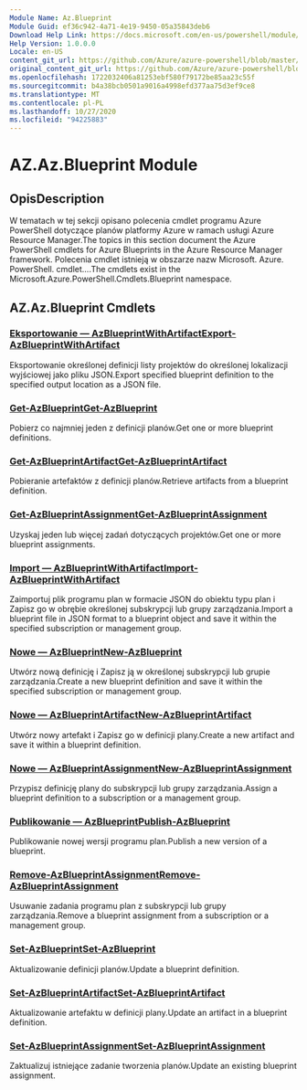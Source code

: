 ```yaml
---
Module Name: Az.Blueprint
Module Guid: ef36c942-4a71-4e19-9450-05a35843deb6
Download Help Link: https://docs.microsoft.com/en-us/powershell/module/az.blueprint
Help Version: 1.0.0.0
Locale: en-US
content_git_url: https://github.com/Azure/azure-powershell/blob/master/src/Blueprint/Blueprint/help/Az.Blueprint.md
original_content_git_url: https://github.com/Azure/azure-powershell/blob/master/src/Blueprint/Blueprint/help/Az.Blueprint.md
ms.openlocfilehash: 1722032406a81253ebf580f79172be85aa23c55f
ms.sourcegitcommit: b4a38bcb0501a9016a4998efd377aa75d3ef9ce8
ms.translationtype: MT
ms.contentlocale: pl-PL
ms.lasthandoff: 10/27/2020
ms.locfileid: "94225883"
---
```

# <span data-ttu-id="b9817-101">AZ.</span><span class="sxs-lookup"><span data-stu-id="b9817-101">Az.Blueprint Module</span></span>
## <span data-ttu-id="b9817-102">Opis</span><span class="sxs-lookup"><span data-stu-id="b9817-102">Description</span></span>
<span data-ttu-id="b9817-103">W tematach w tej sekcji opisano polecenia cmdlet programu Azure PowerShell dotyczące planów platformy Azure w ramach usługi Azure Resource Manager.</span><span class="sxs-lookup"><span data-stu-id="b9817-103">The topics in this section document the Azure PowerShell cmdlets for Azure Blueprints in the Azure Resource Manager framework.</span></span> <span data-ttu-id="b9817-104">Polecenia cmdlet istnieją w obszarze nazw Microsoft. Azure. PowerShell. cmdlet....</span><span class="sxs-lookup"><span data-stu-id="b9817-104">The cmdlets exist in the Microsoft.Azure.PowerShell.Cmdlets.Blueprint namespace.</span></span>

## <span data-ttu-id="b9817-105">AZ.</span><span class="sxs-lookup"><span data-stu-id="b9817-105">Az.Blueprint Cmdlets</span></span>
### [<span data-ttu-id="b9817-106">Eksportowanie — AzBlueprintWithArtifact</span><span class="sxs-lookup"><span data-stu-id="b9817-106">Export-AzBlueprintWithArtifact</span></span>](Export-AzBlueprintWithArtifact.md)
<span data-ttu-id="b9817-107">Eksportowanie określonej definicji listy projektów do określonej lokalizacji wyjściowej jako pliku JSON.</span><span class="sxs-lookup"><span data-stu-id="b9817-107">Export specified blueprint definition to the specified output location as a JSON file.</span></span> 

### [<span data-ttu-id="b9817-108">Get-AzBlueprint</span><span class="sxs-lookup"><span data-stu-id="b9817-108">Get-AzBlueprint</span></span>](Get-AzBlueprint.md)
<span data-ttu-id="b9817-109">Pobierz co najmniej jeden z definicji planów.</span><span class="sxs-lookup"><span data-stu-id="b9817-109">Get one or more blueprint definitions.</span></span>

### [<span data-ttu-id="b9817-110">Get-AzBlueprintArtifact</span><span class="sxs-lookup"><span data-stu-id="b9817-110">Get-AzBlueprintArtifact</span></span>](Get-AzBlueprintArtifact.md)
<span data-ttu-id="b9817-111">Pobieranie artefaktów z definicji planów.</span><span class="sxs-lookup"><span data-stu-id="b9817-111">Retrieve artifacts from a blueprint definition.</span></span>

### [<span data-ttu-id="b9817-112">Get-AzBlueprintAssignment</span><span class="sxs-lookup"><span data-stu-id="b9817-112">Get-AzBlueprintAssignment</span></span>](Get-AzBlueprintAssignment.md)
<span data-ttu-id="b9817-113">Uzyskaj jeden lub więcej zadań dotyczących projektów.</span><span class="sxs-lookup"><span data-stu-id="b9817-113">Get one or more blueprint assignments.</span></span>

### [<span data-ttu-id="b9817-114">Import — AzBlueprintWithArtifact</span><span class="sxs-lookup"><span data-stu-id="b9817-114">Import-AzBlueprintWithArtifact</span></span>](Import-AzBlueprintWithArtifact.md)
<span data-ttu-id="b9817-115">Zaimportuj plik programu plan w formacie JSON do obiektu typu plan i Zapisz go w obrębie określonej subskrypcji lub grupy zarządzania.</span><span class="sxs-lookup"><span data-stu-id="b9817-115">Import a blueprint file in JSON format to a blueprint object and save it within the specified subscription or management group.</span></span>

### [<span data-ttu-id="b9817-116">Nowe — AzBlueprint</span><span class="sxs-lookup"><span data-stu-id="b9817-116">New-AzBlueprint</span></span>](New-AzBlueprint.md)
<span data-ttu-id="b9817-117">Utwórz nową definicję i Zapisz ją w określonej subskrypcji lub grupie zarządzania.</span><span class="sxs-lookup"><span data-stu-id="b9817-117">Create a new blueprint definition and save it within the specified subscription or management group.</span></span>

### [<span data-ttu-id="b9817-118">Nowe — AzBlueprintArtifact</span><span class="sxs-lookup"><span data-stu-id="b9817-118">New-AzBlueprintArtifact</span></span>](New-AzBlueprintArtifact.md)
<span data-ttu-id="b9817-119">Utwórz nowy artefakt i Zapisz go w definicji plany.</span><span class="sxs-lookup"><span data-stu-id="b9817-119">Create a new artifact and save it within a blueprint definition.</span></span>

### [<span data-ttu-id="b9817-120">Nowe — AzBlueprintAssignment</span><span class="sxs-lookup"><span data-stu-id="b9817-120">New-AzBlueprintAssignment</span></span>](New-AzBlueprintAssignment.md)
<span data-ttu-id="b9817-121">Przypisz definicję plany do subskrypcji lub grupy zarządzania.</span><span class="sxs-lookup"><span data-stu-id="b9817-121">Assign a blueprint definition to a subscription or a management group.</span></span>

### [<span data-ttu-id="b9817-122">Publikowanie — AzBlueprint</span><span class="sxs-lookup"><span data-stu-id="b9817-122">Publish-AzBlueprint</span></span>](Publish-AzBlueprint.md)
<span data-ttu-id="b9817-123">Publikowanie nowej wersji programu plan.</span><span class="sxs-lookup"><span data-stu-id="b9817-123">Publish a new version of a blueprint.</span></span>

### [<span data-ttu-id="b9817-124">Remove-AzBlueprintAssignment</span><span class="sxs-lookup"><span data-stu-id="b9817-124">Remove-AzBlueprintAssignment</span></span>](Remove-AzBlueprintAssignment.md)
<span data-ttu-id="b9817-125">Usuwanie zadania programu plan z subskrypcji lub grupy zarządzania.</span><span class="sxs-lookup"><span data-stu-id="b9817-125">Remove a blueprint assignment from a subscription or a management group.</span></span>

### [<span data-ttu-id="b9817-126">Set-AzBlueprint</span><span class="sxs-lookup"><span data-stu-id="b9817-126">Set-AzBlueprint</span></span>](Set-AzBlueprint.md)
<span data-ttu-id="b9817-127">Aktualizowanie definicji planów.</span><span class="sxs-lookup"><span data-stu-id="b9817-127">Update a blueprint definition.</span></span>

### [<span data-ttu-id="b9817-128">Set-AzBlueprintArtifact</span><span class="sxs-lookup"><span data-stu-id="b9817-128">Set-AzBlueprintArtifact</span></span>](Set-AzBlueprintArtifact.md)
<span data-ttu-id="b9817-129">Aktualizowanie artefaktu w definicji plany.</span><span class="sxs-lookup"><span data-stu-id="b9817-129">Update an artifact in a blueprint definition.</span></span>

### [<span data-ttu-id="b9817-130">Set-AzBlueprintAssignment</span><span class="sxs-lookup"><span data-stu-id="b9817-130">Set-AzBlueprintAssignment</span></span>](Set-AzBlueprintAssignment.md)
<span data-ttu-id="b9817-131">Zaktualizuj istniejące zadanie tworzenia planów.</span><span class="sxs-lookup"><span data-stu-id="b9817-131">Update an existing blueprint assignment.</span></span>

